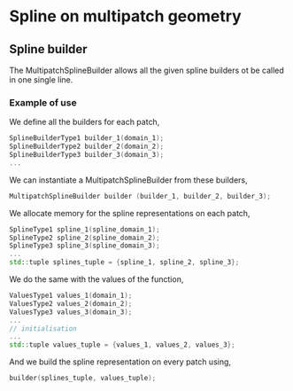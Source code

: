 # Spline on multipatch geometry

## Spline builder 

The MultipatchSplineBuilder allows all the given spline builders ot be called in one single line. 

### Example of use 
We define all the builders for each patch, 
```cpp
SplineBuilderType1 builder_1(domain_1); 
SplineBuilderType2 builder_2(domain_2); 
SplineBuilderType3 builder_3(domain_3); 
...
```

We can instantiate a MultipatchSplineBuilder from these builders, 
```cpp
MultipatchSplineBuilder builder (builder_1, builder_2, builder_3); 
```

We allocate memory for the spline representations on each patch,
```cpp
SplineType1 spline_1(spline_domain_1); 
SplineType2 spline_2(spline_domain_2); 
SplineType3 spline_3(spline_domain_3); 
...
std::tuple splines_tuple = {spline_1, spline_2, spline_3}; 
```

We do the same with the values of the function, 
```cpp
ValuesType1 values_1(domain_1); 
ValuesType2 values_2(domain_2); 
ValuesType3 values_3(domain_3); 
...
// initialisation 
...
std::tuple values_tuple = {values_1, values_2, values_3}; 
```

And we build the spline representation on every patch using, 
```cpp
builder(splines_tuple, values_tuple); 
```
